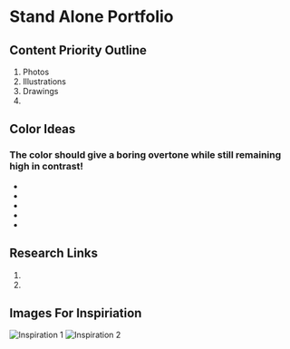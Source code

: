 # Stand Alone Portfolio 
## Content Priority Outline
1. Photos
2. Illustrations
3. Drawings
4. 
## Color Ideas
### The color should give a boring overtone while still remaining high in contrast!
* 
* 
* 
* 
* 
## Research Links
1. 
2. 
## Images For Inspiriation
![Inspiration 1]()
![Inspiration 2]()